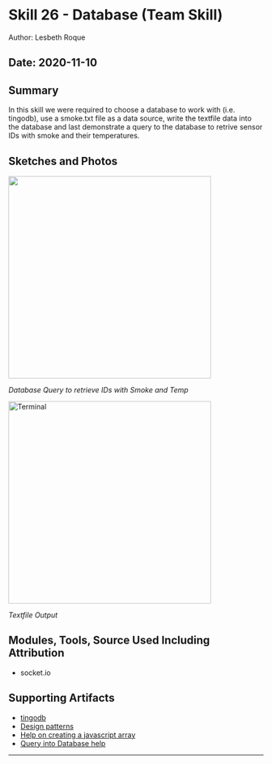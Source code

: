 #  Skill 26 - Database (Team Skill)

Author: Lesbeth Roque

Date: 2020-11-10
-----

## Summary
In this skill we were required to choose a database to work with (i.e. tingodb), use a smoke.txt file as a data source, write the textfile data into the database and last demonstrate a query to the database to retrive sensor IDs with smoke and their temperatures.

## Sketches and Photos
<p align="left">
<img src="https://github.com/BU-EC444/Roque-Lesbeth/blob/master/skills/cluster-4/26/images/26_Database_Query.jpg" width="400">
</p>
<p>
    <em>Database Query to retrieve IDs with Smoke and Temp</em>
</p>

<p align="left">
<img src="https://github.com/BU-EC444/Roque-Lesbeth/blob/master/skills/cluster-4/26/images/26_Database_Textfile_Output.jpg" alt="Terminal" width="400">
</p>
<p>
    <em>Textfile Output</em>
</p>

## Modules, Tools, Source Used Including Attribution
- socket.io

## Supporting Artifacts
- [tingodb](http://www.tingodb.com/)
- [Design patterns](http://whizzer.bu.edu/briefs/design-patterns/dp-db)
- [Help on creating a javascript array](https://stackoverflow.com/questions/34857458/reading-local-text-file-into-a-javascript-array)
- [Query into Database help](https://www.w3schools.com/nodejs/nodejs_mongodb_query.asp)

-----
